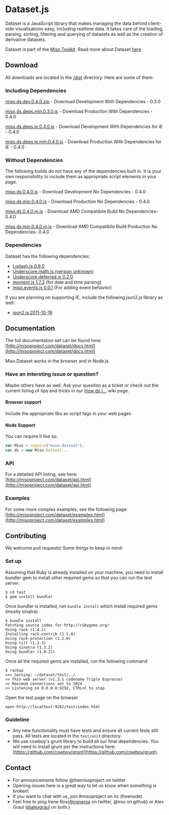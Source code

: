 # Dataset.js

Dataset is a JavaScript library that makes managing the data behind client-side visualisations easy, including realtime data. It takes care of the loading, parsing, sorting, filtering and querying of datasets as well as the creation of derivative datasets.

Dataset is part of the [Miso Toolkit](http://misoproject.com).
Read more about Dataset [here](http://misoproject.com/dataset)

## Download 

All downloads are located in the [/dist](https://github.com/misoproject/dataset/tree/master/dist) directory. Here are some of them:

### Including Dependencies

[miso.ds.dev.0.4.0.zip](https://github.com/downloads/misoproject/dataset/miso.ds.dev.0.4.0.zip) - Download Development With Dependencies - 0.3.0

[miso.ds.deps.min.0.3.0.js](https://github.com/downloads/misoproject/dataset/miso.ds.deps.min.0.4.0.js) - Download Production With Dependencies - 0.4.0

[miso.ds.deps.ie.0.4.0.js](https://github.com/downloads/misoproject/dataset/miso.ds.deps.ie.0.4.0.js) - Download Development With Dependencies for IE - 0.4.0

[miso.ds.deps.ie.min.0.4.0.js](https://github.com/downloads/misoproject/dataset/miso.ds.deps.ie.0.4.0.js) - Download Production With Dependencies for IE - 0.4.0

### Without Dependencies

The following builds do not have any of the dependencies built in. It is your own responsibility to include them as appropriate script elements in your page.

[miso.ds.0.4.0.js](https://github.com/downloads/misoproject/dataset/miso.ds.0.4.0.js) - Download Development No Dependencies - 0.4.0

[miso.ds.min.0.4.0.js](https://github.com/misoproject/dataset/tree/master/dist/miso.ds.min.0.4.0.js) - Download Production No Dependencies - 0.4.0

[miso.ds.0.4.0.m.js](https://github.com/misoproject/dataset/tree/master/dist/miso.ds.0.4.0.m.js) - Download AMD Compatibile Build No Dependencies- 0.4.0

[miso.ds.min.0.4.0.m.js](https://github.com/misoproject/dataset/tree/master/dist/miso.ds.min.0.4.0.m.js) - Download AMD Compatibile Build Production No Dependencies- 0.4.0


### Dependencies

Dataset has the following dependencies:

* [Lodash.js 0.9.0](http://lodash.com/)
* [Underscore.math.js (version unknown)](https://github.com/syntagmatic/underscore.math) 
* [Underscore.deferred.js 0.2.0](https://github.com/wookiehangover/underscore.Deferred)
* [moment.js 1.7.2](http://momentjs.com/) (for date and time parsing)
* [miso.events.js 0.0.1](http://github.com/misoproject/events) (For adding event behavior)

If you are planning on supporting IE, include the following json2.js library as well:
* [json2.js 2011-10-19](https://github.com/douglascrockford/JSON-js) 


## Documentation

The full documentation set can be found here:
[http://misoproject.com/dataset/docs.html](http://misoproject.com/dataset/docs.html)

Miso.Dataset works in the browser and in Node.js.

### Have an intersting issue or question?

Maybe others have as well. Ask your quesiton as a ticket
or check out the current listing of tips and tricks in our
[How do I...](https://github.com/misoproject/dataset/wiki/How-Do-I...) 
wiki page.

#### Browser support

Include the appropriate libs as script tags in your web pages

#### Node Support

You can require it like so:

```javascript
var Miso = require("miso.dataset");
var ds = new Miso.Dataset...
```

### API

For a detailed API listing, see here:
[http://misoproject.com/dataset/api.html](http://misoproject.com/dataset/api.html)

### Examples

For some more complex examples, see the following page:
[http://misoproject.com/dataset/examples.html](http://misoproject.com/dataset/examples.html)

## Contributing

We welcome pull requests! Some things to keep in mind:

### Set up

Assuming that Ruby is already installed on your machine, you need to install bundler gem to install other required gems so that you can run the test server.

    $ cd test
    $ gem install bundler

Once bundler is installed, run ``bundle install`` which install required gems (mostly sinatra)

    $ bundle install
    Fetching source index for http://rubygems.org/
    Using rack (1.4.1)
    Installing rack-contrib (1.1.0)
    Using rack-protection (1.2.0)
    Using tilt (1.3.3)
    Using sinatra (1.3.2)
    Using bundler (1.0.21)

Once all the required gems are installed, run the following command

    $ rackup
    >>> Serving: ~/dataset/test/../
    >> Thin web server (v1.3.1 codename Triple Espresso)
    >> Maximum connections set to 1024
    >> Listening on 0.0.0.0:9292, CTRL+C to stop

Open the test page on the browser

    open http://localhost:9292/test/index.html

### Guideline
  
* Any new functionality must have tests and ensure all current tests still pass. All tests are located in the ```test/unit``` directory.
* We use cowboy's grunt library to build all our final dependencies. You will need to install grunt per the instructions here: [https://github.com/cowboy/grunt](https://github.com/cowboy/grunt).

## Contact

* For announcements follow @themisoproject on twitter.
* Opening issues here is a great way to let us know when something is broken!
* If you want to chat with us, join #misoproject on irc (freenode).
* Feel free to ping Irene Ros([@ireneros](http://twitter.com/ireneros) on twitter, @iros on github) or Alex Graul ([@alexgraul](http://twitter.com/alexgraul) on both.)
